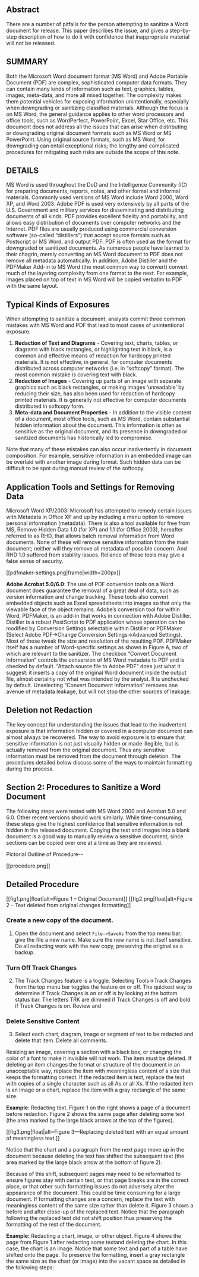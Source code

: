 ## Abstract

There are a number of pitfalls for the person attempting to sanitize a Word document for release.
This paper describes the issue, and gives a step-by-step description of how to do it with
confidence that inappropriate material will not be released.

## SUMMARY

Both the Microsoft Word document format (MS Word) and Adobe Portable Document (PDF) are
complex, sophisticated computer data formats. They can contain many kinds of information
such as text, graphics, tables, images, meta-data, and more all mixed together. The complexity
makes them potential vehicles for exposing information unintentionally, especially when
downgrading or sanitizing classified materials. Although the focus is on MS Word, the general
guidance applies to other word processors and office tools, such as WordPerfect, PowerPoint,
Excel, Star Office, etc.
This document does not address all the issues that can arise when distributing or downgrading
original document formats such as MS Word or MS PowerPoint. Using original source formats,
such as MS Word, for downgrading can entail exceptional risks; the lengthy and complicated
procedures for mitigating such risks are outside the scope of this note.

## DETAILS

MS Word is used throughout the DoD and the Intelligence Community (IC) for preparing
documents, reports, notes, and other formal and informal materials. Commonly used versions of
MS Word include Word 2000, Word XP, and Word 2003.
Adobe PDF is used very extensively by all parts of the U.S. Government and military services
for disseminating and distributing documents of all kinds. PDF provides excellent fidelity and
portability, and allows easy distribution of documents over computer networks and the Internet.
PDF files are usually produced using commercial conversion software (so-called “distillers”) that
accept source formats such as Postscript or MS Word, and output PDF. PDF is often used as the
format for downgraded or sanitized documents.
As numerous people have learned to their chagrin, merely converting an MS Word document to
PDF does not remove all metadata automatically. In addition, Adobe Distiller and the
PDFMaker Add-in to MS Word (the most common way to convert) convert much of the layering
complexity from one format to the next. For example, images placed on top of text in MS Word
will be copied verbatim to PDF with the same layout.

## Typical Kinds of Exposures

When attempting to sanitize a document, analysts commit three common mistakes with MS
Word and PDF that lead to most cases of unintentional exposure.

1. **Redaction of Text and Diagrams** - Covering text, charts, tables, or diagrams with black
rectangles, or highlighting text in black, is a common and effective means of redaction
for hardcopy printed materials. It is not effective, in general, for computer documents
distributed across computer networks (i.e. in “softcopy” format). The most common
mistake is covering text with black.
2. **Redaction of Images** - Covering up parts of an image with separate graphics such as
black rectangles, or making images ‘unreadable’ by reducing their size, has also been
used for redaction of hardcopy printed materials. It is generally not effective for
computer documents distributed in softcopy form.
3. **Meta-data and Document Properties** - In addition to the visible content of a document,
most office tools, such as MS Word, contain substantial hidden information about the
document. This information is often as sensitive as the original document, and its
presence in downgraded or sanitized documents has historically led to compromise.

Note that many of these mistakes can also occur inadvertently in document composition. For example, sensitive information in an embedded image can be overlaid with another image during format. Such hidden data can be difficult to be spot during manual review of the softcopy.

## Application Tools and Settings for Removing Data

Microsoft Word XP/2003: Microsoft has attempted to remedy certain issues with Metadata in Office XP and up by including a menu option to remove personal information (metadata). There is also a tool available for free from MS, Remove Hidden Data 1.0 (for XP) and 1.1 (for Office 2003), hereafter referred to as RHD, that allows batch removal information from Word
documents. None of these will remove sensitive information from the main document; neither will they remove all metadata of possible concern. And RHD 1.0 suffered from stability issues.
Reliance of these tools may give a false sense of security.

[[pdfmaker-settings.png|frame|width=200px]]

**Adobe Acrobat 5.0/6.0**: The use of PDF conversion tools on a Word document does guarantee
the removal of a great deal of data, such as version information and change tracking. These tools
also convert embedded objects such as Excel spreadsheets into images so that only the viewable
face of the object remains. Adobe’s conversion tool for within Word, PDFMaker, is an add-in
that works in connection with Adobe Distiller. Distiller is a robust PostScript to PDF application
whose operation can be modified by Conversion Settings selectable within Distiller or
PDFMaker (Select Adobe PDF->Change Conversion Settings->Advanced Settings). Most of
these tweak the size and resolution of the resulting PDF. PDFMaker itself has a number of
Word-specific settings as shown in Figure A, two of which are relevant to the sanitizer. The
checkbox “Convert Document Information” controls the conversion of MS Word metadata to
PDF and is checked by default. “Attach source file to Adobe PDF” does just what it suggest: it
inserts a copy of the original Word document inside the output file, almost certainly not what
was intended by the analyst. It is unchecked by default. Unselecting “Convert Document
Information” removes one avenue of metadata leakage, but will not stop the other sources of
leakage.

## Deletion not Redaction

The key concept for understanding the issues that lead to the inadvertent exposure is that
information hidden or covered in a computer document can almost always be recovered. The
way to avoid exposure is to ensure that sensitive information is not just visually hidden or made
illegible, but is actually removed from the original document. Thus any sensitive information
must be removed from the document through deletion. The procedures detailed below discuss
some of the ways to maintain formatting during the process.

## Section 2: Procedures to Sanitize a Word Document

The following steps were tested with MS Word 2000 and Acrobat 5.0 and 6.0. Other recent
versions should work similarly. While time-consuming, these steps give the highest confidence
that sensitive information is not hidden in the released document. Copying the text and images
into a blank document is a good way to manually review a sensitive document, since sections can
be copied over one at a time as they are reviewed.

Pictorial Outline of Procedure--

[[procedure.png]]

## Detailed Procedure

[[fig1.png|float|alt=Figure 1 – Original Document]]
[[fig2.png|float|alt=Figure 2 – Text deleted from original changes formatting]]

### Create a new copy of the document.

1. Open the document and select ``File->SaveAs`` from the top menu bar; give the file a new name. Make sure the new name is not itself sensitive. Do all redacting work with the new copy, preserving the original as a backup.

### Turn Off Track Changes

2. The Track Changes feature is a toggle. Selecting Tools->Track Changes from the top menu bar toggles the feature on or off. The quickest way to determine if Track Changes is on or off is by looking at the bottom status bar. The letters TRK are dimmed if Track Changes is off and bold if Track Changes is on. Review and 

### Delete Sensitive Content

3. Select each chart, diagram, image or segment of text to be redacted and delete that item. Delete all comments.

Resizing an image, covering a section with a black box, or changing the color of a font to make it invisible will not work. The item must be deleted. If deleting an item changes the format or structure of the document in an unacceptable way, replace the item with meaningless content of a size that keeps the formatting correct. If the redacted item is text, replace the text with copies of a single character such as all As or all Xs. If the redacted item is an image or a chart, replace the item with a gray rectangle of the same size.

**Example**: Redacting text. Figure 1 on the right shows a page of a document before redaction. Figure 2 shows the same page after deleting some text (the area marked by the large black arrows at the top of the figures).

[[fig3.png|float|alt=Figure 3—Replacing deleted text with an equal amount of meaningless text.]]

Notice that the chart and a paragraph from the next page move up in the document because deleting the text has shifted the subsequent text (the area marked by the large black arrow at the bottom of figure 2).

Because of this shift, subsequent pages may need to be reformatted to ensure figures stay with certain text, or that page breaks are in the correct place, or that other such formatting issues do not adversely alter the appearance of the document. This could be time consuming for a large document. If formatting changes are a concern, replace the text with meaningless content of the same size rather than delete it. Figure 3 shows a before and after close-up of the replaced text. Notice that the paragraph following the replaced text did not shift position thus preserving the formatting of the rest of the document.

**Example:** Redacting a chart, image, or other object. Figure 4 shows the page from Figure 1 after redacting some textand deleting the chart. In this case, the chart is an image. Notice that some text and part of a table have shifted onto the page. To preserve the formatting, insert a gray rectangle the same size as the chart (or image) into the vacant space as detailed in the following steps:

